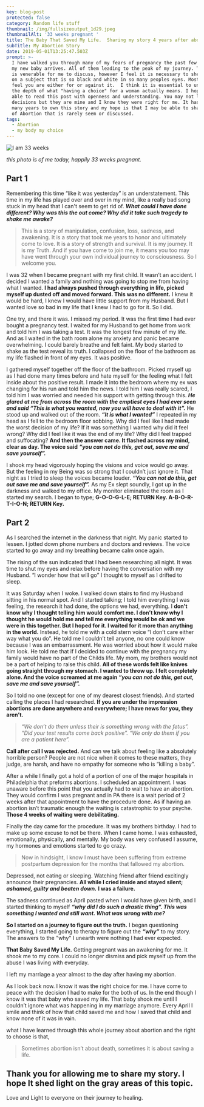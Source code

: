 ```yaml
---
key: blog-post
protected: false
category: Random life stuff
thumbnail: /img/fullsizeoutput_1d29.jpeg
thumbnailAlt: '33 weeks pregnant '
title: The Baby That Saved My Life.  Sharing my story 4 years after abortion.
subTitle: My Abortion Story
date: 2019-05-01T13:25:47.503Z
prompt: >-
  I have walked you through many of my fears of pregnancy the past few months as
  my new baby arrives. All of them leading to the peak of my journey. This post
  is venerable for me to discuss, however I feel it is necessary to shed light
  on a subject that is so black and white in so many peoples eyes. Most people
  feel you are either for or against it.  I think it is essential to understand
  the depth of what "having a choice" for a woman actually means. I hope you are
  able to read this post with openness and understanding. You may not like my
  decisions but they are mine and I know they were right for me. It has taken me
  many years to own this story and my hope is that I may be able to share a side
  of Abortion that is rarely seem or discussed.
tags:
  - Abortion
  - my body my choice
---
```

![I am 33 weeks ](/img/fullsizeoutput_1d29.jpeg "My Abortion Story")

_this photo is of me today, happily 33 weeks pregnant._ 

## Part 1

Remembering this time “like it was yesterday” is an understatement. This time in my life has played over and over in my mind, like a really bad song stuck in my head that I can't seem to get rid of. **_What could I have done different? Why was this the out come? Why did it take such tragedy to shake me awake?_** 

> This is a story of manipulation, confusion, loss, sadness, and awakening. It is a story that took me years to honor and ultimately come to love. It is a story of strength and survival. It is my journey. It is my Truth. And if you have come to join me, it means you too may have went through your own individual journey to consciousness. So I welcome you.

I was 32 when I became pregnant with my first child. It wasn’t an accident. I decided I wanted a family and nothing was going to stop me from having what I wanted. **I had always pushed through everything in life, picked myself up dusted off and moved forward. This was no different.** I knew it would be hard, I knew I would have little support from my Husband. But I wanted love so bad in my life that I knew I had to go for it. So I did. 

One try, and there it was. I missed my period. It was the first time I had ever bought a pregnancy test. I waited for my Husband to get home from work and told him I was taking a test. It was the longest few minute of my life. And as I waited in the bath room alone my anxiety and panic became overwhelming. I could barely breathe and felt faint. My body started to shake as the test reveal its truth. I collapsed on the floor of the bathroom as my life flashed in front of my eyes. It was positive.

I gathered myself together off the floor of the bathroom. Picked myself up as I had done many times before and hate myself for the feeling what I felt inside about the positive result. I made it into the bedroom where my ex was changing for his run and told him the news. I told him I was really scared, I told him I was worried and needed his support with getting through this. _**He glared at me from across the room with the emptiest eyes I had ever seen and said “This is what you wanted, now you will have to deal with it”.**_ He stood up and walked out of the room. **_“It is what I wanted”_** I repeated in my head as I fell to the bedroom floor sobbing. Why did I feel like I had made the worst decision of my life? If it was something I wanted why did it feel wrong? Why did I feel like it was the end of my life? Why did I feel trapped and suffocating? **And then the answer came. It flashed across my mind, clear as day. The voice said** _**“you can not do this, get out, save me and save yourself”.**_ 

I shook my head vigorously hoping the visions and voice would go away. But the feeling in my Being was so strong that I couldn’t just ignore it. That night as I tried to sleep the voices became louder. _**“You can not do this, get out save me and save yourself”.**_ As my Ex slept soundly, I got up in the darkness and walked to my office. My monitor eliminated the room as I started my search. I began to type; **G-O-O-G-L-E; RETURN Key. A-B-O-R-T-I-O-N; RETURN Key.**

## Part 2

As I searched the internet in the darkness that night. My panic started to lessen. I jotted down phone numbers and doctors and reviews. The voice started to go away and my breathing became calm once again. 

The rising of the sun indicated that I had been researching all night. It was time to shut my eyes and relax before having the conversation with my Husband. “I wonder how that will go” I thought to myself as I drifted to sleep.

It was Saturday when I woke. I walked down stairs to find my Husband sitting in his normal spot. And I started talking; I told him everything I was feeling, the research it had done, the options we had, everything. I **don’t know why I thought telling him would comfort me. I don’t know why I thought he would hold me and tell me everything would be ok and we were in this together. But I hoped for it. I waited for it more than anything in the world.** Instead, he told me with a cold stern voice “I don’t care either way what you do”. He told me I couldn’t tell anyone, no one could know because I was an embarrassment. He was worried about how it would make him look. He told me that if I decided to continue with the pregnancy my family would have no part of the Childs life. My mom, my brothers would not be a part of helping to raise this child. **All of these words felt like knives going straight through my stomach. I wanted to throw up. I felt completely alone. And the voice screamed at me again _“you can not do this, get out, save me and save yourself”._**

So I told no one (except for one of my dearest closest friends). And started calling the places I had researched. **If you are under the impression abortions are done anywhere and everywhere; I have news for you, they aren’t.** 

> _“We don’t do them unless their is something wrong with the fetus”. “Did your test results come back positive”. “We only do them if you are a patient here”._
>
>  

**Call after call I was rejected.** And can we talk about feeling like a absolutely horrible person? People are not nice when it comes to these matters, they judge, are harsh, and have no empathy for someone who is “killing a baby”. 

After a while I finally got a hold of a portion of one of the major hospitals in Philadelphia that preforms abortions. I scheduled an appointment. I was unaware before this point that you actually had to wait to have an abortion. They would confirm I was pregnant and in PA there is a wait period of 2 weeks after that appointment to have the procedure done. As if having an abortion isn’t traumatic enough the waiting is catastrophic to your psyche. **Those 4 weeks of waiting were debilitating.** 

Finally the day came for the procedure. It was my brothers birthday. I had to make up some excuse to not be there. When I came home. I was exhausted, emotionally, physically, and mentally. My body was very confused I assume, my hormones and emotions started to go crazy. 

> Now in hindsight, I know I must have been suffering from extreme postpartum depression for the months that fallowed my abortion. 

Depressed, not eating or sleeping. Watching friend after friend excitingly announce their pregnancies. **All while I cried inside and stayed silent;** **_ashamed, guilty and beaten down._** **I was a failure.**

The sadness continued as April pasted when I would have given birth, and I started thinking to myself **_“why did I do such a drastic thing”. This was something I wanted and still want. What was wrong with me?_** 

**So I started on a journey to figure out the truth.** I began questioning everything, I started going to therapy to figure out the _**“why”**_ to my story. The answers to the "why" I unearth were nothing I had ever expected. 

**That Baby Saved My Life.** Getting pregnant was an awakening for me. It shook me to my core. I could no longer dismiss and pick myself up from the abuse I was living with everyday. 

I left my marriage a year almost to the day after having my abortion. 

As I look back now. I know it was the right choice for me. I have come to peace with the decision I had to make for the both of us. In the end though I know it was that baby who saved my life. That baby shook me until I couldn’t ignore what was happening in my marriage anymore. Every April I smile and think of how that child saved me and how I saved that child and know none of it was in vain. 

what I have learned through this whole journey about abortion and the right to choose is that,

> Sometimes abortion isn’t about death, sometimes it is about saving a life. 

## Thank you for allowing me to share my story. I hope It shed light on the gray areas of this topic. 



Love and Light to everyone on their journey to healing.
